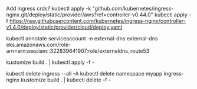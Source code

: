 

Add ingress crds?
kubectl apply -k "github.com/kubernetes/ingress-nginx.git/deploy/static/provider/aws?ref=controller-v0.44.0"
kubectl apply -f https://raw.githubusercontent.com/kubernetes/ingress-nginx/controller-v1.4.0/deploy/static/provider/cloud/deploy.yaml

kubectl annotate serviceaccount -n external-dns external-dns eks.amazonaws.com/role-arn=arn:aws:iam::322839641907:role/externaldns_route53

kustomize build . | kubectl apply -f -

kubectl delete ingress --all -A
kubectl delete namespace myapp ingress-nginx 
kustomize build . | kubectl delete -f -